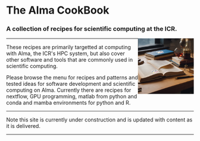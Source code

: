 # The Alma CookBook

### A collection of recipes for scientific computing at the ICR.


<img style="float: right;" width="150" height="150" src="assets/cookbook.png">

---  

These recipes are primarily targetted at computing with Alma, the ICR's HPC system, but also cover other software and tools that are commonly used in scientific computing.



Please browse the menu for recipes and patterns and tested ideas for software development and scientific computing on Alma. Currently there are recipes for nextflow, GPU programming, matlab from python and conda and mamba environments for python and R.  

---

Note this site is currently under construction and is updated with content as it is delivered. 

---  

